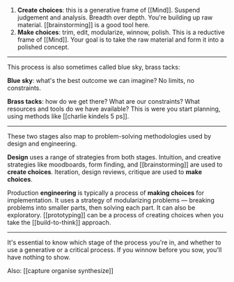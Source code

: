 1. **Create choices**: this is a generative frame of [[Mind]]. Suspend judgement and analysis. Breadth over depth. You're building up raw material. [[brainstorming]] is a good tool here.
2. **Make choices**: trim, edit, modularize, winnow, polish. This is a reductive frame of [[Mind]]. Your goal is to take the raw material and form it into a polished concept.

---

This process is also sometimes called blue sky, brass tacks:

**Blue sky**: what's the best outcome we can imagine? No limits, no constraints.

**Brass tacks**: how do we get there? What are our constraints? What resources and tools do we have available? This is were you start planning, using methods like [[charlie kindels 5 ps]].

---

These two stages also map to problem-solving methodologies used by design and engineering.

**Design** uses a range of strategies from both stages. Intuition, and creative strategies like moodboards, form finding, and [[brainstorming]] are used to **create choices**. Iteration, design reviews, critique are used to **make choices**.

Production **engineering** is typically a process of **making choices** for implementation. It uses a strategy of modularizing problems — breaking problems into smaller parts, then solving each part. It can also be exploratory. [[prototyping]] can be a process of creating choices when you take the [[build-to-think]] approach.

---

It's essential to know which stage of the process you're in, and whether to use a generative or a critical process. If you winnow before you sow, you'll have nothing to show.

Also: [[capture organise synthesize]]
